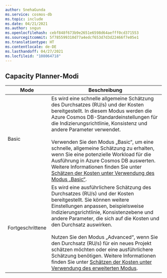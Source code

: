 ```yaml
---
author: SnehaGunda
ms.service: cosmos-db
ms.topic: include
ms.date: 04/21/2021
ms.author: sngun
ms.openlocfilehash: cebf848f673b9e2651e6598d64aefff0cd371553
ms.sourcegitcommit: 5f785599310d77a4edcf653d7d3d22466f7e05e1
ms.translationtype: HT
ms.contentlocale: de-DE
ms.lasthandoff: 04/27/2021
ms.locfileid: "108064718"
---
```

## <a name="capacity-planner-modes"></a>Capacity Planner-Modi


|**Mode**  |**Beschreibung**  |
|---------|---------|
|Basic|Es wird eine schnelle allgemeine Schätzung des Durchsatzes (RU/s) und der Kosten bereitgestellt. In diesem Modus werden die Azure Cosmos DB-Standardeinstellungen für die Indizierungsrichtlinie, Konsistenz und andere Parameter verwendet. <br/><br/>Verwenden Sie den Modus „Basic“, um eine schnelle, allgemeine Schätzung zu erhalten, wenn Sie eine potenzielle Workload für die Ausführung in Azure Cosmos DB auswerten. Weitere Informationen finden Sie unter [Schätzen der Kosten unter Verwendung des Modus „Basic“](#basic-mode).|
|Fortgeschrittene|Es wird eine ausführlichere Schätzung des Durchsatzes (RU/s) und der Kosten bereitgestellt. Sie können weitere Einstellungen anpassen, beispielsweise Indizierungsrichtlinie, Konsistenzebene und andere Parameter, die sich auf die Kosten und den Durchsatz auswirken. <br/><br/>Nutzen Sie den Modus „Advanced“, wenn Sie den Durchsatz (RU/s) für ein neues Projekt schätzen möchten oder eine ausführlichere Schätzung benötigen. Weitere Informationen finden Sie unter [Schätzen der Kosten unter Verwendung des erweiterten Modus](#advanced-mode).|
